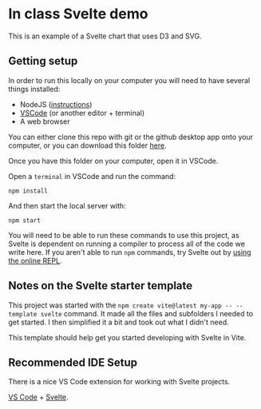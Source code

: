 # In class Svelte demo

This is an example of a Svelte chart that uses D3 and SVG.

## Getting setup

In order to run this locally on your computer you will need to have several things installed:

- NodeJS ([instructions](https://github.com/jsoma/interactives-class-content/blob/main/301-setup-node.md))
- [VSCode](https://code.visualstudio.com/) (or another editor + terminal)
- A web browser

You can either clone this repo with git or the github desktop app onto your computer, or you can download this folder [here](https://github.com/mitchthorson/lede-2022-dataviz/releases/download/v1.1/completed-svelte.zip).

Once you have this folder on your computer, open it in VSCode.

Open a `terminal` in VSCode and run the command:

```
npm install
```

And then start the local server with:

```
npm start
```

You will need to be able to run these commands to use this project, as Svelte is dependent on running a compiler to process all of the code we write here. If you aren't able to run `npm` commands, try Svelte out by [using the online REPL](https://svelte.dev/repl/hello-world).

## Notes on the Svelte starter template

This project was started with the `npm create vite@latest my-app -- --template svelte` command. It made all the files and subfolders I needed to get started. I then simplified it a bit and took out what I didn't need.

This template should help get you started developing with Svelte in Vite.

## Recommended IDE Setup

There is a nice VS Code extension for working with Svelte projects.

[VS Code](https://code.visualstudio.com/) + [Svelte](https://marketplace.visualstudio.com/items?itemName=svelte.svelte-vscode).
